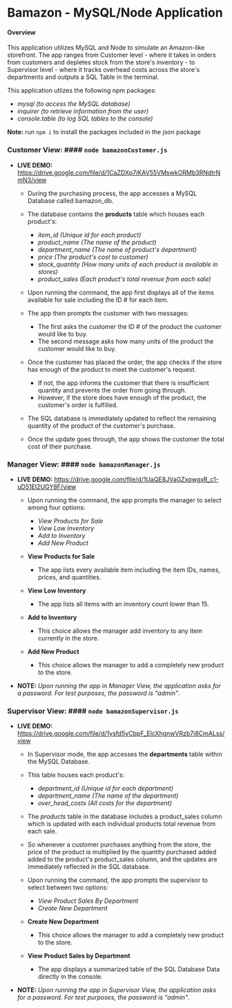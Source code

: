 # Bamazon - MySQL/Node Application

#### Overview
This application utilizes MySQL and Node to simulate an Amazon-like storefront. The app ranges from Customer level - where it takes in orders from customers and depletes stock from the store's inventory - to Supervisor level - where it tracks overhead costs across the store's departments and outputs a SQL Table in the terminal.

This application utlizes the following npm packages:
* _mysql (to access the MySQL database)_
* _inquirer (to retrieve information from the user)_
* _console.table (to log SQL tables to the console)_

__Note:__ run `npm i` to install the packages included in the json package

### Customer View: #### `node bamazonCustomer.js`

* __LIVE DEMO:__ https://drive.google.com/file/d/1CaZDXp7iKAV55VMswkORMb3RNdtrNmN3/view

    * During the purchasing process, the app accesses a MySQL Database called bamazon_db.

    * The database contains the __products__ table which houses each product's:
        * *item_id (Unique id for each product)*
        * *product_name (The name of the product)*
        * *department_name (The name of product's department)*
        * *price (The product's cost to customer)*
        * *stock_quantity (How many units of each product is available in stores)*
        * *product_sales (Each product's total revenue from each sale)*

    * Upon running the command, the app first displays all of the items available for sale including the ID # for each item.

    * The app then prompts the customer with two messages:
        * The first asks the customer the ID # of the product the customer would like to buy.
        * The second message asks how many units of the product the customer would like to buy.

    * Once the customer has placed the order, the app checks if the store has enough of the product to meet the customer's request.
        * If not, the app informs the customer that there is insufficient quantity and prevents the order from going through.
        * However, if the store does have enough of the product, the customer's order is fulfilled.

    * The SQL database is immediately updated to reflect the remaining quantity of the product of the customer's purchase.

    * Once the update goes through, the app shows the customer the total cost of their purchase.

### Manager View: #### `node bamazonManager.js`

* __LIVE DEMO:__ https://drive.google.com/file/d/1UaQE8JVaGZxqwgxR_c1-uD51EI2UGY8F/view

    * Upon running the command, the app prompts the manager to select among four options:
        * _View Products for Sale_
        * _View Low Inventory_
        * _Add to Inventory_
        * _Add New Product_

    * __View Products for Sale__
        * The app lists every available item including the item IDs, names, prices, and quantities.

    * __View Low Inventory__
        * The app lists all items with an inventory count lower than 15.

    * __Add to Inventory__
        * This choice allows the manager add inventory to any item currently in the store.

    * __Add New Product__
        * This choice allows the manager to add a completely new product to the store.

* __NOTE:__ _Upon running the app in Manager View, the application asks for a password. For test purposes, the password is "admin"_.

### Supervisor View: #### `node bamazonSupervisor.js`

* __LIVE DEMO:__ https://drive.google.com/file/d/1ysfd5yCbpF_ElcXhgnwVRzb7i8CmALss/view

    * In Supervisor mode, the app accesses the __departments__ table within the MySQL Database.

    * This table houses each product's:
        * *department_id (Unique id for each department)*
        * *department_name (The name of the department)*
        * *over_head_costs (All costs for the department)*

    * The _products_ table in the database includes a product_sales column which is updated with each individual products total revenue from each sale.

    * So whenever a customer purchases anything from the store, the price of the product is multiplied by the quantity purchased added added to the product's product_sales column, and the updates are immediately reflected in the SQL database.

    * Upon running the command, the app prompts the supervisor to select between two options:
        * _View Product Sales By Department_
        * _Create New Department_

    * __Create New Department__
        * This choice allows the manager to add a completely new product to the store.

    * __View Product Sales by Department__
        * The app displays a summarized table of the SQL Database Data directly in the console.

* __NOTE:__ _Upon running the app in Supervisor View, the application asks for a password. For test purposes, the password is "admin"_.
